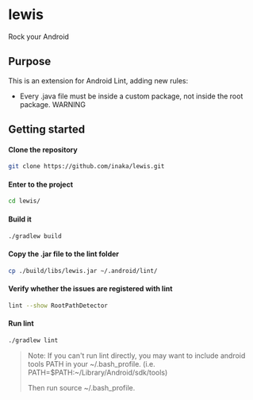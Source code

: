 # lewis
Rock your Android

## Purpose

This is an extension for Android Lint, adding new rules:
* Every .java file must be inside a custom package, not inside the root package. WARNING

## Getting started

#### Clone the repository
```bash
git clone https://github.com/inaka/lewis.git
```

#### Enter to the project
```bash
cd lewis/
```

#### Build it
```bash
./gradlew build
```

#### Copy the .jar file to the lint folder
```bash
cp ./build/libs/lewis.jar ~/.android/lint/
```

#### Verify whether the issues are registered with lint
```bash
lint --show RootPathDetector
```

#### Run lint
```bash
./gradlew lint
```
>   Note: If you can't run lint directly, you may want to include android tools PATH in your ~/.bash_profile. (i.e. PATH=$PATH:~/Library/Android/sdk/tools)
>
>    Then run source ~/.bash_profile.
